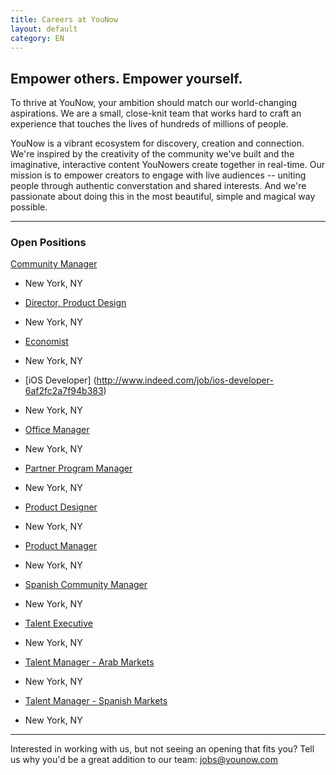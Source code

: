 ```yaml
---
title: Careers at YouNow
layout: default
category: EN
---
```

## Empower others. Empower yourself.

To thrive at YouNow, your ambition should match our world-changing aspirations. We are a small, close-knit team that works hard to craft an experience that touches the lives of hundreds of millions of people.

YouNow is a vibrant ecosystem for discovery, creation and connection. We're inspired by the creativity of the community we've built and the imaginative, interactive content YouNowers create together in real-time. Our mission is to empower creators to engage with live audiences -- uniting people through authentic converstation and shared interests. And we're passionate about doing this in the most beautiful, simple and magical way possible.

---

### Open Positions
<div id="jobsColumns" note="do not edit this line">
<div id="column1" note="do not edit this line">

[Community Manager](http://www.indeed.com/job/community-manager-ec423aa225d31f93)
 - New York, NY

- [Director, Product Design](http://www.indeed.com/job/director-product-design-7d1284466b02a612)
 - New York, NY

- [Economist](http://www.indeed.com/job/economist-cff6159426a74d82)
 - New York, NY

- [iOS Developer] (http://www.indeed.com/job/ios-developer-6af2fc2a7f94b383)
 - New York, NY

- [Office Manager](http://www.indeed.com/job/office-manager-7bad5cd53afbc1ed)
 - New York, NY

- [Partner Program Manager](http://www.indeed.com/job/partner-program-manager-9dca7a0aa2cc087e)
 - New York, NY

</div note="do not edit this line">
<div id="column2" note="do not edit this line">

- [Product Designer](http://www.indeed.com/job/product-designer-32cc54da1dfb228a)
 - New York, NY

- [Product Manager](http://www.indeed.com/job/product-manager-4869b6bc4fb4de47)
 - New York, NY

- [Spanish Community Manager](http://www.indeed.com/job/spanish-community-manager-232226af95da87ec)
 - New York, NY

- [Talent Executive](http://www.indeed.com/job/talent-executive-1557ed08943a837e)
 - New York, NY

- [Talent Manager - Arab Markets](http://www.indeed.com/job/talent-manager-arab-markets-46af7f95d65d25dc)
 - New York, NY

- [Talent Manager - Spanish Markets](http://www.indeed.com/job/talent-manager-spanish-markets-1df170ee252ef477)
 - New York, NY

</div note="do not edit this line">
</div note="do not edit this line">
    
---

Interested in working with us, but not seeing an opening that fits you? Tell us why you'd be a great addition to our team: [jobs@younow.com](jobs@younow.com)
